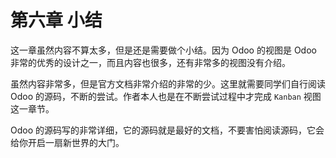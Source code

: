 # 第六章 小结

这一章虽然内容不算太多，但是还是需要做个小结。因为 Odoo 的视图是 Odoo 非常的优秀的设计之一，而且内容也很多，还有非常多的视图没有介绍。

虽然内容非常多，但是官方文档非常介绍的非常的少。这里就需要同学们自行阅读 Odoo 的源码，不断的尝试。作者本人也是在不断尝试过程中才完成 `Kanban` 视图这一章节。  

Odoo 的源码写的非常详细，它的源码就是最好的文档，不要害怕阅读源码，它会给你开启一扇新世界的大门。  
